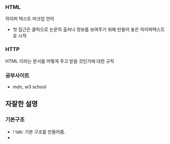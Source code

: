 ### HTML 
하이퍼 텍스트 마크업 언어
- 첫 접근은 클릭으로 논문의 출처나 정보를 보여주기 위해 만들어 놓은 하이퍼텍스트로 시작
### HTTP 
HTML 이라는 문서를 어떻게 주고 받을 것인가에 대한 규칙
### 공부사이트
- mdn, w3 school 
## 자잘한 설명

### 기본구조
- ! tab: 기본 구조를 만들어줌.
- <title> 옆에 페이지 제목을 작성
- 보통은 여는태그와 닫는태그 쌍으로 이루어짐. 하지만 내용이 없는 경우는 닫는 태그가 없는 경우도 있음.
- head 와 body 로 이루어져 있음 

### 기본으로 알아둘 것 
- 웬만하면 거의 다 자동완성으로 작성할 것.
- (indent space 를 2로 적용하고(2칸 들여쓰기), 전체 선택해서 command + k + a 로 전체 적용)
- 속성을 작성할 때 쌍따옴표를 입력하는 것을 습관으로, 속성 여러개를 작성할 때는 띄어쓰기로 구분
- option + command + i : 개발자 도구창 오픈
    - elements: 창이 어떤 코드로 이루어져 있는지 확인 가능
    - 인스펙터 활성화 후 한 문단을 클릭 -> 글자가 한 줄에서 중간에 끝나든 뭐든 그 영역은 사각형임. 


### h 태그
heading
- 숫자에 따라 글씨의 크기가 다름(1~6,얼마만큼 중요한지에 대한 숫자) (신문기사의 헤드라인은 1) 
- 페이지 하나를 만든다면 h1 태그는 중요한 것들에만 사용 -> 몇 개 없어야 하는게 보통 맞음.
### p 태그
여러개의 문장으로 이루어진 문단을 표시
- lorem ipsum: lorem 하고 tab 하면 더미데이터가 나옴. lorem하고 숫자 붙여서 tab 하면 개수만큼의 단어만 나옴
- p 태그로 문단이 나눠짐. 

### b, strong 태그
- b 태그: bold, 단순하게 굵기를 수정
- strong 태그: 얘도 bold, 중요도를 강조, 시맨틱

- 구글에 파이썬을 검색하면 검색엔진 최적화를 통해, 얼마나 비중이 큰지 판단해서 우선순위를 정하고 우선순위가 높은 정보를 먼저
(i태그(이태리체)와 em태그도 같은 관계)

#### HTML은 구조를 작성하는 언어, 그 이외의 것은 CSS에서 다룸 


### a태그 
a는 anchor 태그의 약자 
```html
<a href="http://google.com">구글</a>
```
- target="_blank" 태그 속성들에 넣으면(ex.<a    > 태그에서 이 빈 공간): 새로운 탭이 열리면서 그 위치에 웹사이트가 뜸.
    - _self: 디폴트값.
    - _blank: 새로운 탭에서 열림. 
### img 태그 
```html
<img src="https://picsum.photos/200/300" alt="">
<img src="./assets/image/nyc.jpg" alt="뉴욕" width="200" height="300">
```
- img 태그는 여는 태그만 있음.
- src=""에는 이미지 주소가 들어감(웹사진은 그 주소, 컴퓨터에 저장된 파일은 컴퓨터에서의 위치와 파일이름)
- 일반적으로 작은 사진을 먼저 보여주고 클릭해서 들어가면 큰 사진을 보여줌(인스타그램 탐색기와 같이) -
- 서버가 큰 서비스의 경우에는 width, height 로 설정하는 것은 썩 좋은 방법은 아님.
- 따라서 저렇게 썸네일로 먼저 표시하고 그 이후 큰 사진을 출력하는 것을 배울 예정.
- 웹접근성: 장애인. 고령자 등이 웹사이트를 ~~, 이를 위해 alt=""에 그 설명들을 잘 적어놓음(apple instagram참고 개발자화면 참고)


### table 태그

- tr(table row): 테이블 한 줄
- th: table head / td: table data
- tr*3>td*3 자동으로 tr 3개에 td 3개 만들어짐
- html table tag 정보 찾으면서 공부


### link 태그
    - favicon 설정법: rel="icon" href="이미지주소"


### list 태그
    - ul: 순서가 없음, ol: 순서가 있음.


### form 태그 
- form 태그: 폼 데이터를 서버로 보낼 때
- input 태그:
- label 태그: 

- 아이디, 비밀번호를 입력하고 제출했을 때 url 에 변화가 생김.
- 데이터를 받아서 url로 정리를 해주는 것 -> 이 일을 input 태그들이 하는 것!

- radio 
- checkbox 는 보통 여러개를 체크해야할 때 사용

- name="" : input 에 라벨을 붙이기 위함. 빈칸에 어떤 넣는 데이터에 이름을 붙여야 하는게 그 이름을 name으로 붙임.
- value: ex. radio, checkbox 에는 따로 입력값이 없기 때문에 체크가 됐을 때 보내지는 값, (name과 같이 보내짐.)
- id: css 를 사용하거나 label 과 연결시키기 위한 요소. label for요소와 id는 일치시켜야함.
- 나중에 더 자세히 배울 예정


- 여기부터 다시 정리

- block: 왼쪽부터 오른쪽 끝까지의 칸으로 된 것을 의미
- inline 속성
- display none 속성 
- b태그는 block이 아님


- order: 숫자의 크기에 따라 상대적으로 정렬됨 (?) 뭔말이지
### flexbox  
- 가로축을 main 세로축을 sub축이라고 생각 
- column reverse 하면 축이 바뀜 -> 세로가 주축이 됨
- align-content 